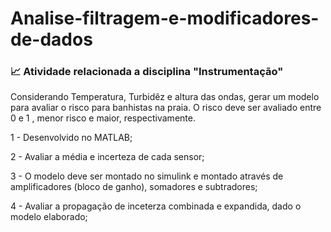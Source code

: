 # Analise-filtragem-e-modificadores-de-dados
### 📈 Atividade relacionada a disciplina "Instrumentação"

Considerando Temperatura, Turbidêz e altura das ondas, gerar um modelo para avaliar o risco para banhistas na praia.
O risco deve ser avaliado entre 0 e 1 , menor risco e maior, respectivamente.

1 -  Desenvolvido no MATLAB;

2 - Avaliar a média e incerteza de cada sensor;

3 - O modelo deve ser montado no simulink e montado através de amplificadores (bloco de ganho), somadores e subtradores;

4 - Avaliar a propagação de inceterza combinada e expandida, dado o modelo elaborado;

 
